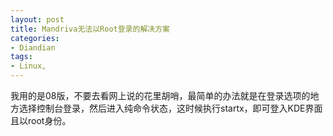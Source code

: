 ```yaml
---
layout: post
title: Mandriva无法以Root登录的解决方案
categories:
- Diandian
tags:
- Linux, 
---
```

我用的是08版，不要去看网上说的花里胡哨，最简单的办法就是在登录选项的地方选择控制台登录，然后进入纯命令状态，这时候执行startx，即可登入KDE界面且以root身份。